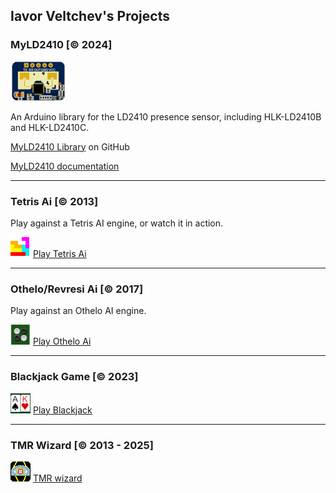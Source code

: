 ## Iavor Veltchev's Projects


### MyLD2410 [&copy; 2024]
![LD2410C](images/ld2410c.png)

An Arduino library for the LD2410 presence sensor, including HLK-LD2410B and HLK-LD2410C.

[MyLD2410 Library](https://github.com/iavorvel/MyLD2410) on GitHub

[MyLD2410 documentation](https://iavorvel.github.io/site/MyLD2410/classMyLD2410.html)

---
### Tetris Ai [&copy; 2013]
Play against a Tetris AI engine, or watch it in action.

![Tetris icon](images/tetris32.png) [Play Tetris Ai](http://3.135.225.195/tetris)


---
### Othelo/Revresi Ai [&copy; 2017]

Play against an Othelo AI engine.

![Othelo icon](images/reversi23.png) [Play Othelo Ai](http://3.135.225.195/reversi)


---
### Blackjack Game [&copy; 2023]

![Blackack icon](images/bjack32.png) [Play Blackjack](http://3.135.225.195/bjack)


---
### TMR Wizard [&copy; 2013 - 2025]

![TMRwiz icon](images/tmrwiz.png) [TMR wizard](http://3.135.225.195/tmrwiz)
